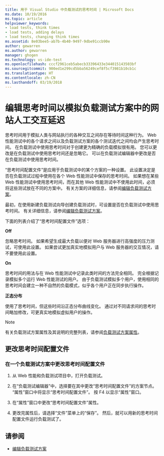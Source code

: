 ```yaml
---
title: 用于 Visual Studio 中负载测试的思考时间 | Microsoft Docs
ms.date: 10/19/2016
ms.topic: article
helpviewer_keywords:
- load tests, think times
- load tests, adding delays
- load tests, changing think times
ms.assetid: 8e03bee5-ab7b-4b40-9497-9dbe91ccb90e
author: gewarren
ms.author: gewarren
manager: ghogen
ms.technology: vs-ide-test
ms.openlocfilehash: cccf2961ceb5abecb33396433e344015143503bf
ms.sourcegitcommit: 900ed1e299cd5bba56249cef8f5cf3981b10cb1c
ms.translationtype: HT
ms.contentlocale: zh-CN
ms.lasthandoff: 03/19/2018
---
```

# <a name="edit-think-times-to-simulate-website-human-interaction-delays-in-load-tests-scenarios"></a>编辑思考时间以模拟负载测试方案中的网站人工交互延迟

思考时间用于模拟人类与网站执行的各种交互之间存在等待时间这种行为。 Web 性能测试中的各个请求之间以及负载测试方案的各个测试迭代之间均会产生思考时间。 在负载测试中使用思考时间对于创建更为精确的负载模拟很有用。 您可以更改是在负载测试中使用思考时间还是忽略它。 可以在负载测试编辑器中更改是否在负载测试中使用思考时间。

 “思考时间配置文件”是应用于负载测试中的某个方案的一种设置。 此设置决定是否在负载测试过程中使用在各个 Web 性能测试中保存的思考时间。 如果想在某些 Web 性能测试中使用思考时间，而在其他 Web 性能测试中不使用此时间，必须将这些测试放在不同的方案中。 有关方案的详细信息，请参阅[编辑负载测试方案](../test/edit-load-test-scenarios.md)。

 最初，在使用新建负载测试向导创建负载测试时，可设置是否在负载测试中使用思考时间。 有关详细信息，请参阅[编辑负载测试方案](../test/edit-load-test-scenarios.md)。

 下面的列表介绍了“思考时间配置文件”选项：

**Off**

忽略思考时间。 如果希望生成最大负载以便对 Web 服务器进行高强度的压力测试，可使用此设置。 如果尝试更加真实地模拟用户与 Web 服务器的交互情况，请不要使用此设置。

**On**

思考时间的用法与在 Web 性能测试中记录此类时间的方法完全相同。 完全根据记录模拟多个运行 Web 性能测试的用户。 由于负载测试模拟多个用户，使用相同的思考时间会建立一种不自然的负载模式，似乎各个用户正在同步执行操作。

**正态分布**

使用了思考时间，但这些时间沿正态分布曲线变化。 通过对不同请求间的思考时间略加修改，可更真实地模拟虚拟用户的操作。

> [!NOTE]
> 有关负载测试方案属性及其说明的完整列表，请参阅[负载测试方案属性](../test/load-test-scenario-properties.md)。

## <a name="changing-the-think-profile"></a>更改思考时间配置文件

### <a name="to-change-a-think-profile-in-a-load-test-scenario"></a>在一个负载测试方案中更改思考时间配置文件

1.  从 Web 性能和负载测试项目中，打开负载测试。

2.  在“负载测试编辑器”中，选择要在其中更改“思考时间配置文件”的方案节点。 “属性”窗口中将显示“思考时间配置文件”。 按 F4 以显示“属性”窗口。

3.  在“属性”窗口中更改“思考时间配置文件”属性。

4.  更改完属性后，请选择“文件”菜单上的“保存”。 然后，就可以用新的思考时间配置文件运行负载测试了。

## <a name="see-also"></a>请参阅

- [编辑负载测试方案](../test/edit-load-test-scenarios.md)